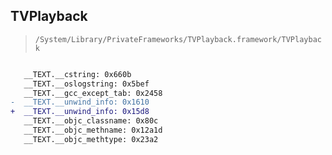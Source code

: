 ## TVPlayback

> `/System/Library/PrivateFrameworks/TVPlayback.framework/TVPlayback`

```diff

   __TEXT.__cstring: 0x660b
   __TEXT.__oslogstring: 0x5bef
   __TEXT.__gcc_except_tab: 0x2458
-  __TEXT.__unwind_info: 0x1610
+  __TEXT.__unwind_info: 0x15d8
   __TEXT.__objc_classname: 0x80c
   __TEXT.__objc_methname: 0x12a1d
   __TEXT.__objc_methtype: 0x23a2

```
